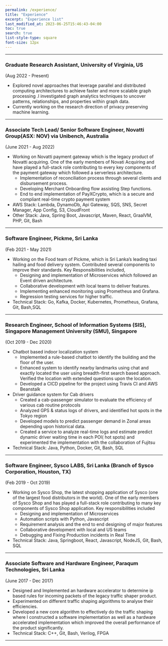 ```yaml
---
permalink: /experience/
title: "Experience"
excerpt: "Experience list"
last_modified_at: 2023-06-25T15:46:43-04:00
toc: true
search: true
list-style-type: square
font-size: 12px
---
```


---

### Graduate Research Assistant, University of Virginia, US
(Aug 2022 - Present)

- Explored novel approaches that leverage parallel and distributed computing architectures to achieve faster and more scalable graph processing .I investigated graph analytics techniques to uncover patterns, relationships, and properties within graph data.
- Currently working on the research direction of privacy preserving machine learning.


---
### Associate Tech Lead/ Senior Software Engineer, Novatti Group(ASX: NOV) via Unibench, Australia
(June 2021 - Aug 2022)
- Working on Novatti payment gateway which is the legacy product of Novatti acquiring. One of the early members of Novati Acquiring and have played a full-stack role contributing to every key components of the payment gateway which followed a serverless architecture.
  - Implementation of reconciliation process through several clients and disbursement process.
  - Developing Merchant Onboarding flow assisting Step functions.
  - End to end implementation of PayXCrypto, which is a secure and compliant real-time crypto payment system
- AWS Stack: Lambda, DynamoDb, Api Gateway, SQS, SNS, Secret Manager, App Config, S3, CloudFront
- Other Stack: Java, Spring Boot,  Javascript, Maven, React, GraalVM, PHP, Git, Bash

---

### Software Engineer, Pickme, Sri Lanka
(Feb 2021 - May 2021)
- Working on the Food team of Pickme, which is Sri Lanka’s leading taxi hailing and food delivery system. Contributed several components to improve their standards. Key Responsibilities included,
  - Designing and implementation of Microservices which followed an Event driven architecture.
  - Collaborative development with local teams to deliver features.
  - Implementing enhanced monitoring using Prometheus and Grafana.
  - Regression testing services for higher traffic.
- Technical Stack:  Go, Kafka, Docker, Kubernetes, Prometheus, Grafana, Git, Bash,SQL

---

### Research Engineer, School of Information Systems (SIS), Singapore Management University (SMU), Singapore
(Oct 2019 - Dec 2020)
- Chatbot based indoor localization system
  - Implemented a rule-based chatbot to identify the building and the floor of the user.
  - Enhanced system to identify nearby landmarks using chat and exactly located the user using breadth-first search based approach. Verified the location with extended questions upon the location.
  - Developed a CICD pipeline for the project using Travis CI and AWS Beanstalk
- Driver guidance system for Cab drivers
  - Created a cab-passenger simulator to evaluate the efficiency of various cab routine protocols
  - Analyzed GPS & status logs of drivers, and identified hot spots in the Tokyo region
  - Developed models to predict passenger demand in Zonal areas depending upon historical data.
  - Created a service to analyze real-time logs and estimate predict dynamic driver waiting time in each POI( hot spots) and experimented the implementation with the collaboration of Fujitsu
- Technical Stack:  Java, Python, Docker, Git, Bash, SQL


---

### Software Engineer, Sysco LABS, Sri Lanka (Branch of Sysco Corporation, Houston, TX)
(Feb 2019 - Oct 2019)

- Working on Sysco Shop, the latest shopping application of Sysco (one of the largest food distributors in the world). One of the early members of Sysco Shop and has played a full-stack role contributing to many key components of Sysco Shop application. Key responsibilities included
  - Designing and implementation of Microservices
  - Automation scripts with Python, Javascript
  - Requirement analysis and the end to end designing of major features
  - Collaborative development with local and US teams
  - Debugging and Fixing Production incidents in Real Time
- Technical Stack: Java, Springboot, React, Javascript, NodeJS, Git, Bash, SQL


---

### Associate Software and Hardware Engineer, Paraqum Technologies, Sri Lanka
(June 2017 - Dec 2017)

- Designed and Implemented an hardware accelerator to determine ip based rules for incoming packets of the legacy traffic shaper product.
- Experimented on different traffic shaping algorithms to analyse their efficiencies.
- Developed a new core algorithm to effectively do the traffic shaping where I constructed a software implementation as well as a hardware accelerated implementation which improved the overall performance of the product significantly.
- Technical Stack: C++, Git, Bash, Verilog, FPGA
----